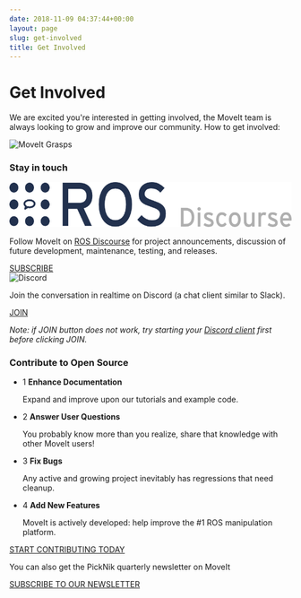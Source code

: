 ```yaml
---
date: 2018-11-09 04:37:44+00:00
layout: page
slug: get-involved
title: Get Involved
---
```


<div class='row'>
  <div class='col-sm-12 col-lg-6'>
    <h1>Get Involved</h1>
    <p class="paragraph-big">
      We are excited you're interested in getting involved, the MoveIt team is always looking to grow and improve our community. How to get involved:
    </p>
  </div>
  <div class='col-sm-12 col-lg-6'>
    <img style="max-width:100%" alt="MoveIt Grasps" src="/assets/images/docker-illustration.png">
  </div>
</div>
<div class="get-involved-box">
  <div class='get-involved-box__left'>
    <h3>Stay in touch</h3>
    <div class="get-involved-content">
      <img alt="Discourse" src="/assets/images/discourse.png">
      <p>Follow MoveIt on <a href="http://discourse.ros.org/c/moveit" target="_blank">ROS Discourse</a> for project announcements, discussion of future development, maintenance, testing, and releases.</p>
      <a class="button" href="http://discourse.ros.org/c/moveit" target="_blank">SUBSCRIBE</a>
    </div>
    <img alt="Discord" src="/assets/images/discord.jpg">
    <p>
      Join the conversation in realtime on Discord (a chat client similar to Slack).
    </p>
    <a class="button" href="https://discord.gg/RrySut8" target="_blank">JOIN</a>
    <p>
      <i>Note: if JOIN button does not work, try starting your <a href="https://discord.com/download" target="_blank">Discord client</a> first before clicking JOIN.</i>
    </p>
  </div>
  <div class='get-involved-box__right'>
    <h3> Contribute to Open Source</h3>
    <ul class="get-involved-list">
      <li>
        <span>1</span>
        <strong>Enhance Documentation</strong>
        <p>Expand and improve upon our tutorials and example code.</p>
      </li>
      <li>
        <span>2</span>
        <strong>Answer User Questions</strong>
        <p>You probably know more than you realize, share that knowledge with other MoveIt users!</p>
      </li>
      <li>
        <span>3</span>
        <strong>Fix Bugs</strong>
        <p>Any active and growing project inevitably has regressions that need cleanup.</p>
      </li>
      <li>
        <span>4</span>
        <strong>Add New Features</strong>
        <p>MoveIt is actively developed: help improve the #1 ROS manipulation platform.</p>
      </li>
    </ul>
    <a class="button button-transparent" href="/documentation/contributing">START CONTRIBUTING TODAY</a>
  </div>
</div>
<div class="row">
  <div class="get-involved-footer">
    <p>You can also get the PickNik quarterly newsletter on MoveIt</p>
    <a class="button button-transparent button-transparent__blue" href="https://picknik.us20.list-manage.com/subscribe?u=ec7904f1f579094c8e83e79e8&id=196b3fc03e" target="_blank">SUBSCRIBE TO OUR NEWSLETTER</a>
  </div>
</div>
